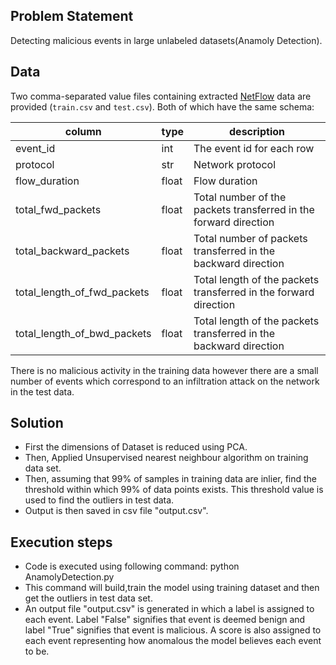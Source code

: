 ## Problem Statement
Detecting malicious events in large unlabeled datasets(Anamoly Detection).

## Data
Two comma-separated value files containing extracted [NetFlow](https://www.auvik.com/franklymsp/blog/netflow-basics/) data are provided (`train.csv` and `test.csv`). Both of which have the same schema:

column|type|description
---|---|---
event_id|int|The event id for each row
protocol|str|Network protocol
flow_duration|float|Flow duration
total_fwd_packets|float|Total number of the packets transferred in the forward direction
total_backward_packets|float|Total number of packets transferred in the backward direction
total_length_of_fwd_packets|float|Total length of the packets transferred in the forward direction
total_length_of_bwd_packets|float|Total length of the packets transferred in the backward direction

There is no malicious activity in the training data however there are a small number of events which correspond to an infiltration attack on the network in the test data.

## Solution
- First the dimensions of Dataset is reduced using PCA.
- Then, Applied Unsupervised nearest neighbour algorithm on training data set.
- Then, assuming that 99% of samples in training data are inlier, find the threshold within
  which 99% of data points exists. This threshold value is used to find the outliers in test data.
- Output is then saved in csv file "output.csv".

## Execution steps
- Code is executed using following command:
    python AnamolyDetection.py
- This command will build,train the model using training dataset and then get the outliers in
  test data set.
- An output file "output.csv" is generated in which a label is assigned to each event. Label
  "False" signifies that event is deemed benign and label "True" signifies that event is        malicious. A score is also assigned to each event representing how anomalous the model believes each event to be.